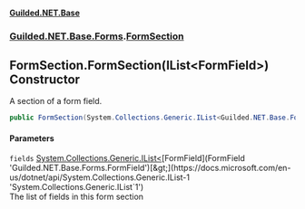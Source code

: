 
#### [Guilded.NET.Base](index 'index')
### [Guilded.NET.Base.Forms](index#Guilded_NET_Base_Forms 'Guilded.NET.Base.Forms').[FormSection](FormSection 'Guilded.NET.Base.Forms.FormSection')
## FormSection.FormSection(IList&lt;FormField&gt;) Constructor
A section of a form field.  
```csharp
public FormSection(System.Collections.Generic.IList<Guilded.NET.Base.Forms.FormField> fields);
```

#### Parameters
<a name='Guilded_NET_Base_Forms_FormSection_FormSection(System_Collections_Generic_IList_Guilded_NET_Base_Forms_FormField_)_fields'></a>
`fields` [System.Collections.Generic.IList&lt;](https://docs.microsoft.com/en-us/dotnet/api/System.Collections.Generic.IList-1 'System.Collections.Generic.IList`1')[FormField](FormField 'Guilded.NET.Base.Forms.FormField')[&gt;](https://docs.microsoft.com/en-us/dotnet/api/System.Collections.Generic.IList-1 'System.Collections.Generic.IList`1')  
The list of fields in this form section
  
